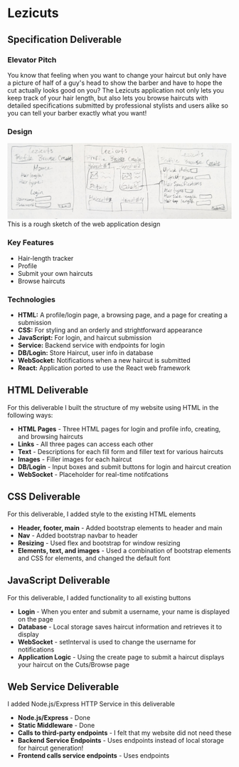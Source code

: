 # Lezicuts

## Specification Deliverable

### Elevator Pitch
You know that feeling when you want to change your haircut but only have a picture of half of a guy's head to show the barber and have to hope the cut actually looks good on you? The Lezicuts application not only lets you keep track of your hair length, but also lets you browse haircuts with detailed specifications submitted by professional stylists and users alike so you can tell your barber exactly what you want!

### Design
![Three webpages design](PXL_20240117_224733904.jpg)
This is a rough sketch of the web application design

### Key Features

- Hair-length tracker
- Profile
- Submit your own haircuts
- Browse haircuts

### Technologies

- **HTML:** A profile/login page, a browsing page, and a page for creating a submission
- **CSS:** For styling and an orderly and strightforward appearance
- **JavaScript:** For login, and haircut submission
- **Service:** Backend service with endpoints for login
- **DB/Login:** Store Haircut, user info in database
- **WebSocket:** Notifications when a new haircut is submitted
- **React:** Application ported to use the React web framework

## HTML Deliverable

For this deliverable I built the structure of my website using HTML in the following ways:

- **HTML Pages** - Three HTML pages for login and profile info, creating, and browsing haircuts
- **Links** - All three pages can access each other
- **Text** - Descriptions for each fill form and filler text for various haircuts
- **Images** - Filler images for each haircut
- **DB/Login** - Input boxes and submit buttons for login and haircut creation
- **WebSocket** - Placeholder for real-time notifcations

## CSS Deliverable

For this deliverable, I added style to the existing HTML elements

- **Header, footer, main** - Added bootstrap elements to header and main
- **Nav** - Added bootstrap navbar to header
- **Resizing** - Used flex and bootstrap for window resizing
- **Elements, text, and images** - Used a combination of bootstrap elements and CSS for elements, and changed the default font

## JavaScript Deliverable

For this deliverable, I added functionality to all existing buttons

- **Login** - When you enter and submit a username, your name is displayed on the page
- **Database** - Local storage saves haircut information and retrieves it to display
- **WebSocket** - setInterval is used to change the username for notifications
- **Application Logic** - Using the create page to submit a haircut displays your haircut on the Cuts/Browse page

## Web Service Deliverable

I added Node.js/Express HTTP Service in this deliverable

- **Node.js/Express** - Done
- **Static Middleware** - Done
- **Calls to third-party endpoints** - I felt that my website did not need these
- **Backend Service Endpoints** - Uses endpoints instead of local storage for haircut generation!
- **Frontend calls service endpoints** - Uses endpoints
